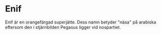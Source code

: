 # Enif

Enif är en orangefärgad superjätte. Dess namn betyder "näsa" på arabiska
eftersom den i stjärnbilden Pegasus ligger vid nospartiet.
